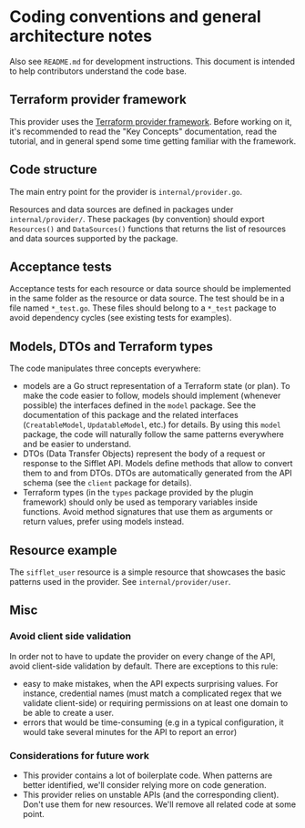 # Coding conventions and general architecture notes

Also see `README.md` for development instructions. This document is intended to help contributors understand
the code base.

## Terraform provider framework

This provider uses the [Terraform provider framework](https://developer.hashicorp.com/terraform/plugin/framework).
Before working on it, it's recommended to read the "Key Concepts" documentation, read the tutorial, and in general
spend some time getting familiar with the framework.

## Code structure

The main entry point for the provider is `internal/provider.go`.

Resources and data sources are defined in packages under `internal/provider/`.
These packages (by convention) should export `Resources()` and `DataSources()` functions that returns the list
of resources and data sources supported by the package.

## Acceptance tests

Acceptance tests for each resource or data source should be implemented in the same folder as the resource or
data source. The test should be in a file named `*_test.go`.
These files should belong to a `*_test` package to avoid dependency cycles (see existing tests for examples).

## Models, DTOs and Terraform types

The code manipulates three concepts everywhere:
* models are a Go struct representation of a Terraform state (or plan). To make the code easier to follow,
  models should implement (whenever possible) the interfaces defined in the `model` package. See the
  documentation of this package and the related interfaces (`CreatableModel`, `UpdatableModel`, etc.) for
  details. By using this `model` package, the code will naturally follow the same patterns everywhere and be
  easier to understand.
* DTOs (Data Transfer Objects) represent the body of a request or response to the Sifflet API. Models define
  methods that allow to convert them to and from DTOs. DTOs are automatically generated from the API schema
  (see the `client` package for details).
* Terraform types (in the `types` package provided by the plugin framework) should only be used as temporary
  variables inside functions. Avoid method signatures that use them as arguments or return values, prefer
  using models instead.

## Resource example

The `sifflet_user` resource is a simple resource that showcases the basic patterns used in the provider.
See `internal/provider/user`.

## Misc

### Avoid client side validation

In order not to have to update the provider on every change of the API, avoid client-side validation by
default. There are exceptions to this rule:
* easy to make mistakes, when the API expects surprising values. For instance, credential names (must match a
  complicated regex that we validate client-side) or requiring permissions on at least one domain to be able
  to create a user.
* errors that would be time-consuming (e.g in a typical configuration, it would take several minutes for the
  API to report an error)

### Considerations for future work

* This provider contains a lot of boilerplate code. When patterns are better identified, we'll consider
  relying more on code generation.
* This provider relies on unstable APIs (and the corresponding client). Don't use them for new resources.
  We'll remove all related code at some point.
